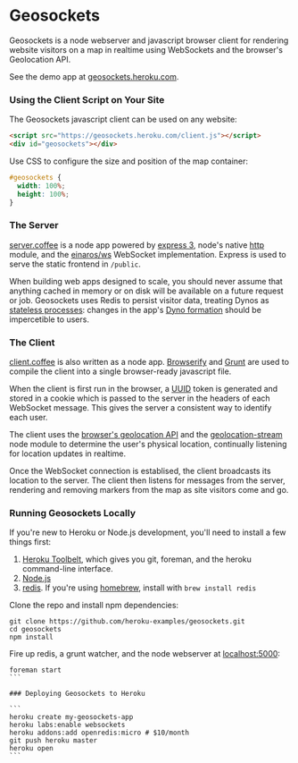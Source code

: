 # Geosockets

Geosockets is a node webserver and javascript browser client for rendering website
visitors on a map in realtime using WebSockets and the browser's Geolocation API.

See the demo app at [geosockets.heroku.com](https://geosockets.heroku.com).

### Using the Client Script on Your Site

The Geosockets javascript client can be used on any website:

```html
<script src="https://geosockets.heroku.com/client.js"></script>
<div id="geosockets"></div>
```

Use CSS to configure the size and position of the map container:

```css
#geosockets {
  width: 100%;
  height: 100%;
}
```

### The Server

[server.coffee](https://github.com/heroku-examples/geosockets/blob/master/server.coffee) is a node app powered by [express 3](http://expressjs.com/guide.html), node's native [http](http://nodejs.org/api/http.html) module, and the [einaros/ws](https://github.com/einaros/ws/blob/master/doc/ws.md) WebSocket implementation. Express is used to serve the static frontend in `/public`.

When building web apps designed to scale, you should never assume that anything cached in memory or on disk will be available on a future request or job. Geosockets uses Redis to persist visitor data, treating Dynos as [stateless processes](http://12factor.net/processes): changes in the app's [Dyno formation](https://devcenter.heroku.com/articles/scaling#dyno-formation) should be impercetible to users.

### The Client

[client.coffee](https://github.com/heroku-examples/geosockets/blob/master/client.coffee) is also written as a node app. [Browserify](https://github.com/substack/node-browserify#readme) and [Grunt](http://gruntjs.com/) are used to compile the client into a single browser-ready javascript file.

When the client is first run in the browser, a [UUID](https://github.com/broofa/node-uuid#readme) token is generated and stored in a cookie which is passed to the server in the headers of each WebSocket message. This gives the server a consistent way to identify each user.

The client uses the [browser's geolocation API](https://www.google.com/search?q=browser%20geolocation%20api) and the [geolocation-stream](https://github.com/maxogden/geolocation-stream#readme) node module to determine the user's physical location, continually listening for location updates in realtime.

Once the WebSocket connection is establised, the client broadcasts its location to the server. The client then listens
for messages from the server, rendering and removing markers from the map as site visitors come and go.

### Running Geosockets Locally

If you're new to Heroku or Node.js development, you'll need to install a few things first:

1. [Heroku Toolbelt](https://toolbelt.heroku.com), which gives you git, foreman, and the heroku command-line interface.
1. [Node.js](http://nodejs.org/)
1. [redis](http://redis.io/). If you're using [homebrew](http://brew.sh/), install with `brew install redis`

Clone the repo and install npm dependencies:

```
git clone https://github.com/heroku-examples/geosockets.git
cd geosockets
npm install
```

Fire up redis, a grunt watcher, and the node webserver at [localhost:5000](http://localhost:5000):

````
foreman start
```

### Deploying Geosockets to Heroku

```
heroku create my-geosockets-app
heroku labs:enable websockets
heroku addons:add openredis:micro # $10/month
git push heroku master
heroku open
```
